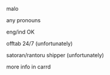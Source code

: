 <p style=" text-align:left">malo</p><p style>any pronouns</p><p style>eng/ind OK</p><p style></p><p style>offtab 24/7 (unfortunately)</p><p style>satoran/rantoru shipper (unfortunately)</p><p style>more info in carrd</p>
